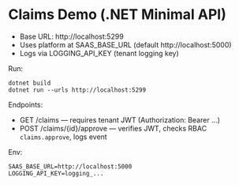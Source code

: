 # Claims Demo (.NET Minimal API)

- Base URL: http://localhost:5299
- Uses platform at SAAS_BASE_URL (default http://localhost:5000)
- Logs via LOGGING_API_KEY (tenant logging key)

Run:

```
dotnet build
dotnet run --urls http://localhost:5299
```

Endpoints:

- GET /claims — requires tenant JWT (Authorization: Bearer ...)
- POST /claims/{id}/approve — verifies JWT, checks RBAC `claims.approve`, logs
  event

Env:

```
SAAS_BASE_URL=http://localhost:5000
LOGGING_API_KEY=logging_...
```
